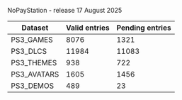 NoPayStation - release 17 August 2025

|  Dataset  |Valid entries|Pending entries|
|-----------|-------------|---------------|
| PS3_GAMES |     8076    |      1321     |
|  PS3_DLCS |    11984    |     11083     |
| PS3_THEMES|     938     |      722      |
|PS3_AVATARS|     1605    |      1456     |
| PS3_DEMOS |     489     |       23      |